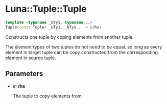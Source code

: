 # Luna::Tuple::Tuple

```c++
template <typename _UTy1, typename...>
Tuple(const Tuple< _UTy1, _UTys... > &rhs)
```

Constructs one tuple by coping elements from another tuple. 

The element types of two tuples do not need to be equal, so long as every element in target tuple can be copy constructed from the corresponding element in source tuple. 

## Parameters
* *in* **rhs**

    The tuple to copy elements from. 

